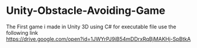 # Unity-Obstacle-Avoiding-Game
The First game i made in Unity 3D using C#
for executable file use the following link
<br>https://drive.google.com/open?id=1JWYrPJ9iB54mDDrxRqBjMAKHj-SpBtkA
